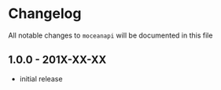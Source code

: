 # Changelog

All notable changes to `moceanapi` will be documented in this file

## 1.0.0 - 201X-XX-XX

- initial release
